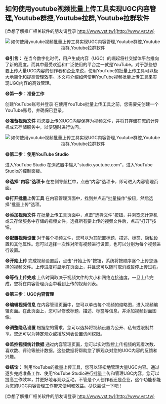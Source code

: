 ## **如何使用youtube视频批量上传工具实现UGC内容管理,Youtube群控,Youtube拉群,Youtube拉群软件**

[😍想了解推广相关软件的朋友请登录 http://www.vst.tw](http://www.vst.tw)

 <center><img src="https://vst.tw/MP4/tuiguang/png/8.png" alt="如何使用youtube视频批量上传工具实现UGC内容管理,Youtube群控,Youtube拉群,Youtube拉群软件"></center>

**😄引言：**
在当今数字化时代，用户生成内容（UGC）的崛起将社交媒体平台推向了新的高度。而其中最受欢迎和广泛使用的平台之一就是YouTube。对于那些想要上传大量UGC内容的创作者和企业来说，使用YouTube的批量上传工具可以极大地简化和提高管理效率。本文将介绍如何使用YouTube视频批量上传工具来实现UGC内容的高效管理。

**😄第一步：准备工作**

创建YouTube账号并登录
在使用YouTube批量上传工具之前，您需要先创建一个YouTube账号，并确保已登录。

**😄准备视频文件**
将您要上传的UGC内容保存为视频文件，并将其存储在您的计算机或云存储服务中，以便随时进行访问。

 <center><img src="https://vst.tw/MP4/tuiguang/png/2.png" alt="如何使用youtube视频批量上传工具实现UGC内容管理,Youtube群控,Youtube拉群,Youtube拉群软件"></center>

**😄第二步：使用YouTube Studio**

进入YouTube Studio
在浏览器中输入"studio.youtube.com"，进入YouTube Studio的控制面板。

**😄选择"内容"选项卡**
在左侧导航栏中，点击"内容"选项卡，即可进入内容管理页面。

**😄打开批量上传工具**
在内容管理页面中，找到并点击"批量操作"按钮，然后选择"批量上传"选项。

**😄添加视频文件**
在批量上传工具页面中，点击"选择文件"按钮，并浏览您计算机或云存储服务中存储的视频文件。选择所有要上传的视频文件后，点击"打开"按钮。

**😄配置视频设置**
对于每个视频文件，您可以为其配置标题、描述、标签、隐私设置和其他属性。您可以选择一次性对所有视频进行设置，也可以分别为每个视频进行设置。

**😄开始上传**
完成视频设置后，点击"开始上传"按钮，系统将按顺序逐个上传您选择的视频文件。上传进度将显示在页面上，并且您可以随时取消或暂停上传过程。

**😄等待上传完成**
上传时间取决于视频文件的大小和网络连接速度。一旦上传完成，您将在内容管理页面中看到上传的视频列表。

**😄第三步：UGC内容管理**

**😄编辑视频信息**
在内容管理页面中，您可以单击每个视频的缩略图，进入视频编辑页面。在此页面上，您可以修改标题、描述、标签等信息，并添加视频封面图像。

**😄调整隐私设置**
根据您的需求，您可以选择将视频设置为公开、私有或限制共享。您还可以为特定观众或播放列表设置访问权限。

**😄监控视频统计数据**
通过内容管理页面，您可以实时监控上传视频的观看次数、喜欢数、评论等统计数据。这些数据将帮助您了解观众对您的UGC内容的反馈和兴趣。

**😄结论：**
利用YouTube的批量上传工具，您可以轻松地管理大量UGC内容。通过逐步完成准备工作、使用YouTube Studio进行批量上传和管理UGC内容，您可以提高工作效率，并更好地与观众互动。不管是个人创作者还是企业，这个功能都能为您的UGC内容管理工作带来便利和效益。尽快尝试一下吧！

[😍想了解推广相关软件的朋友请登录 http://www.vst.tw](http://www.vst.tw)



